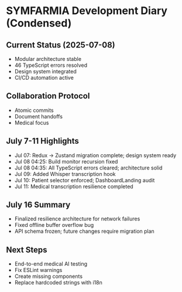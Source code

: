 # SYMFARMIA Development Diary (Condensed)

## Current Status (2025-07-08)
- Modular architecture stable
- 46 TypeScript errors resolved
- Design system integrated
- CI/CD automation active

## Collaboration Protocol
- Atomic commits
- Document handoffs
- Medical focus

## July 7-11 Highlights
- Jul 07: Redux → Zustand migration complete; design system ready
- Jul 08 04:25: Build monitor recursion fixed
- Jul 08 04:35: All TypeScript errors cleared; architecture solid
- Jul 09: Added Whisper transcription hook
- Jul 10: Patient selector enforced; DashboardLanding audit
- Jul 11: Medical transcription resilience completed

## July 16 Summary
- Finalized resilience architecture for network failures
- Fixed offline buffer overflow bug
- API schema frozen; future changes require migration plan

## Next Steps
- End-to-end medical AI testing
- Fix ESLint warnings
- Create missing components
- Replace hardcoded strings with i18n
